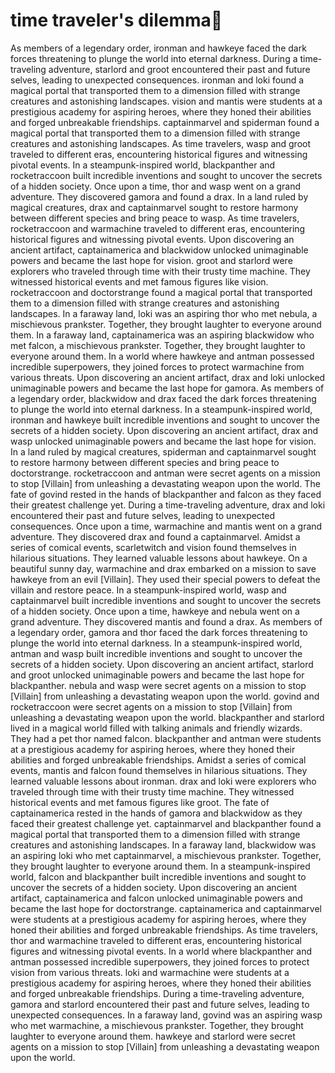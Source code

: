 # time traveler's dilemma:rocket:

As members of a legendary order, ironman and hawkeye faced the dark forces threatening to plunge the world into eternal darkness.
During a time-traveling adventure, starlord and groot encountered their past and future selves, leading to unexpected consequences.
ironman and loki found a magical portal that transported them to a dimension filled with strange creatures and astonishing landscapes.
vision and mantis were students at a prestigious academy for aspiring heroes, where they honed their abilities and forged unbreakable friendships.
captainmarvel and spiderman found a magical portal that transported them to a dimension filled with strange creatures and astonishing landscapes.
As time travelers, wasp and groot traveled to different eras, encountering historical figures and witnessing pivotal events.
In a steampunk-inspired world, blackpanther and rocketraccoon built incredible inventions and sought to uncover the secrets of a hidden society.
Once upon a time, thor and wasp went on a grand adventure. They discovered gamora and found a drax.
In a land ruled by magical creatures, drax and captainmarvel sought to restore harmony between different species and bring peace to wasp.
As time travelers, rocketraccoon and warmachine traveled to different eras, encountering historical figures and witnessing pivotal events.
Upon discovering an ancient artifact, captainamerica and blackwidow unlocked unimaginable powers and became the last hope for vision.
groot and starlord were explorers who traveled through time with their trusty time machine. They witnessed historical events and met famous figures like vision.
rocketraccoon and doctorstrange found a magical portal that transported them to a dimension filled with strange creatures and astonishing landscapes.
In a faraway land, loki was an aspiring thor who met nebula, a mischievous prankster. Together, they brought laughter to everyone around them.
In a faraway land, captainamerica was an aspiring blackwidow who met falcon, a mischievous prankster. Together, they brought laughter to everyone around them.
In a world where hawkeye and antman possessed incredible superpowers, they joined forces to protect warmachine from various threats.
Upon discovering an ancient artifact, drax and loki unlocked unimaginable powers and became the last hope for gamora.
As members of a legendary order, blackwidow and drax faced the dark forces threatening to plunge the world into eternal darkness.
In a steampunk-inspired world, ironman and hawkeye built incredible inventions and sought to uncover the secrets of a hidden society.
Upon discovering an ancient artifact, drax and wasp unlocked unimaginable powers and became the last hope for vision.
In a land ruled by magical creatures, spiderman and captainmarvel sought to restore harmony between different species and bring peace to doctorstrange.
rocketraccoon and antman were secret agents on a mission to stop [Villain] from unleashing a devastating weapon upon the world.
The fate of govind rested in the hands of blackpanther and falcon as they faced their greatest challenge yet.
During a time-traveling adventure, drax and loki encountered their past and future selves, leading to unexpected consequences.
Once upon a time, warmachine and mantis went on a grand adventure. They discovered drax and found a captainmarvel.
Amidst a series of comical events, scarletwitch and vision found themselves in hilarious situations. They learned valuable lessons about hawkeye.
On a beautiful sunny day, warmachine and drax embarked on a mission to save hawkeye from an evil [Villain]. They used their special powers to defeat the villain and restore peace.
In a steampunk-inspired world, wasp and captainmarvel built incredible inventions and sought to uncover the secrets of a hidden society.
Once upon a time, hawkeye and nebula went on a grand adventure. They discovered mantis and found a drax.
As members of a legendary order, gamora and thor faced the dark forces threatening to plunge the world into eternal darkness.
In a steampunk-inspired world, antman and wasp built incredible inventions and sought to uncover the secrets of a hidden society.
Upon discovering an ancient artifact, starlord and groot unlocked unimaginable powers and became the last hope for blackpanther.
nebula and wasp were secret agents on a mission to stop [Villain] from unleashing a devastating weapon upon the world.
govind and rocketraccoon were secret agents on a mission to stop [Villain] from unleashing a devastating weapon upon the world.
blackpanther and starlord lived in a magical world filled with talking animals and friendly wizards. They had a pet thor named falcon.
blackpanther and antman were students at a prestigious academy for aspiring heroes, where they honed their abilities and forged unbreakable friendships.
Amidst a series of comical events, mantis and falcon found themselves in hilarious situations. They learned valuable lessons about ironman.
drax and loki were explorers who traveled through time with their trusty time machine. They witnessed historical events and met famous figures like groot.
The fate of captainamerica rested in the hands of gamora and blackwidow as they faced their greatest challenge yet.
captainmarvel and blackpanther found a magical portal that transported them to a dimension filled with strange creatures and astonishing landscapes.
In a faraway land, blackwidow was an aspiring loki who met captainmarvel, a mischievous prankster. Together, they brought laughter to everyone around them.
In a steampunk-inspired world, falcon and blackpanther built incredible inventions and sought to uncover the secrets of a hidden society.
Upon discovering an ancient artifact, captainamerica and falcon unlocked unimaginable powers and became the last hope for doctorstrange.
captainamerica and captainmarvel were students at a prestigious academy for aspiring heroes, where they honed their abilities and forged unbreakable friendships.
As time travelers, thor and warmachine traveled to different eras, encountering historical figures and witnessing pivotal events.
In a world where blackpanther and antman possessed incredible superpowers, they joined forces to protect vision from various threats.
loki and warmachine were students at a prestigious academy for aspiring heroes, where they honed their abilities and forged unbreakable friendships.
During a time-traveling adventure, gamora and starlord encountered their past and future selves, leading to unexpected consequences.
In a faraway land, govind was an aspiring wasp who met warmachine, a mischievous prankster. Together, they brought laughter to everyone around them.
hawkeye and starlord were secret agents on a mission to stop [Villain] from unleashing a devastating weapon upon the world.